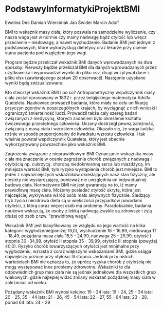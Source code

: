 # PodstawyInformatykiProjektBMI

Ewelina Dec Damian Wiercimak Jan Świder Marcin Adolf

BMI to wskaźnik masy ciała, który pozwala na samodzielne wyliczenie, czy nasza waga jest w normie czy mamy nadwagę bądź otyłość lub wręcz przeciwnie – niedowagę, a nawet wychudzenie. Badanie BMI jest jednym z podstawowych, które wykorzystują dietetycy oraz lekarze przy ocenie stanu pacjenta pod względem jego wagi.

Program będzie przeliczał wskaźnik BMI danych wprowadzanych na dwa sposoby. Pierwszy będzie przeliczał BMI dla danych wprowadzanych przez użytkownika i wyprowadzał wyniki do pliku csv, drugi wczytywał dane z pliku xlsx (zawierającego zestaw 20 obserwacji). Następnie uzyskane wyniki będą zwizualizowane.

Kto stworzył wskaźnik BMI i po co?
Antropometryczny współczynnik masy ciała został opracowany w 1832 r. przez belgijskiego matematyka Adolfa Queteleta. Naukowiec prowadził badania, które miały na celu unifikację przyczyn zgonów w poszczególnych krajach, by wyciągnąć z nich wnioski i ograniczyć śmiertelność ludzi. Prowadził także cały szereg badań związanych z medycyną, których zadaniem było określenie kształtu ówczesnego przeciętnego człowieka. Uczony dostrzegł pewną zależność, związaną z masą ciała i wzrostem człowieka. Okazało się, że waga ludzka rośnie w sposób proporcjonalny do kwadratu wzrostu człowieka. I tak właśnie powstał współczynnik Quateleta, który jest obecnie wykorzystywany powszechnie jako wskaźnik BMI.

Zagrożenia związane z nieprawidłowym BMI
Oznaczanie wskaźnika masy ciała ma znaczenie w ocenie zagrożenia chorób związanych z nadwagą i otyłością np. cukrzycą, chorobą niedokrwienną serca lub miażdżycą. Im mniejsza wartość BMI, tym ryzyko wystąpienia chorób jest mniejsze. BMI to jeden z najważniejszych wskaźników określających nasz stan fizyczny, ale niestety nie wystarczający, ponieważ nie uwzględnia on indywidualnej budowy ciała. Normatywne BMI nie jest gwarancją na to, iż mamy prawidłową masę ciała. Możemy posiadać otyłość ukrytą, która jest najczęściej wykrywana wśród osób mało aktywnych fizycznie. Siedzący tryb życia i niezdrowa dieta są w większości przypadków powodami otyłości, z którą coraz więcej osób ma problemy. Paradoksalnie, badania naukowe wskazują, że osoby z lekką nadwagą zwykle są zdrowsze i żyją dłużej od osób z tzw. "prawidłową wagą".

Wskaźnik BMI jest klasyfikowany ze względu na jego wartość na kilka kategorii: wygłodzenie(poniżej 16,0), wychudzenie 16 - 16,99, niedowaga 17 - 18,49, pożądana masa ciała 18,5 - 24,99, nadwaga 25 - 29,99, otyłość I stopnia 30 -34,99, otyłość II stopnia 35 - 39,99, otyłość III stopnia (powyżej 40,0). Ryzyko chorób towarzyszących otyłości jest minimalne przy wygłodzeniu, wzrasta z coraz większymi wskazaniami BMI, gdzie osiąga największy poziom przy otyłości III stopnia. Jednak przy niskich wartościach BMI nie oznacza to, że oprócz ryzyka chorób z otyłością nie mogą występować inne problemy zdrowotne. Wskaźniki te dla odpowiednich grup mas ciała nie są jednak jednakowe dla wszystkich grup wiekowych, gdzie najlepiej widać zmiany wskazań pożądanej masy ciała w zależności od wieku.


Pożądany wskaźnik BMI wynosi kolejno: 
19 - 24 lata: 19 - 24, 
25 - 34 lata: 20 - 25, 
35 - 44 lata: 21 - 26, 
45 - 54 lata: 22 - 27, 
55 - 64 lata: 23 - 28, 
ponad 64 lata: 24 - 29

